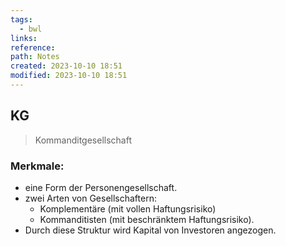 ```yaml
---
tags:
  - bwl
links: 
reference: 
path: Notes
created: 2023-10-10 18:51
modified: 2023-10-10 18:51
---
```

## KG 
> Kommanditgesellschaft

### Merkmale:

- eine Form der Personengesellschaft.
- zwei Arten von Gesellschaftern:
	- Komplementäre (mit vollen Haftungsrisiko)
	- Kommanditisten (mit beschränktem Haftungsrisiko).
- Durch diese Struktur wird Kapital von Investoren angezogen.
